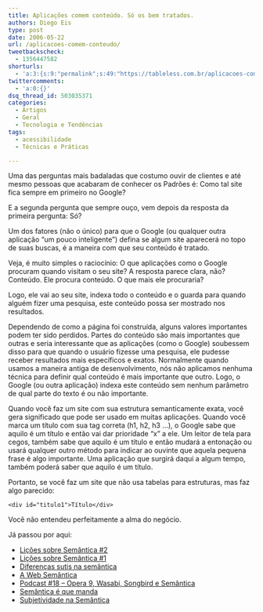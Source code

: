 ```yaml
---
title: Aplicações comem conteúdo. Só os bem tratados.
authors: Diego Eis
type: post
date: 2006-05-22
url: /aplicacoes-comem-conteudo/
tweetbackscheck:
  - 1356447582
shorturls:
  - 'a:3:{s:9:"permalink";s:49:"https://tableless.com.br/aplicacoes-comem-conteudo";s:7:"tinyurl";s:26:"https://tinyurl.com/42t38t2";s:4:"isgd";s:19:"https://is.gd/H1zz4z";}'
twittercomments:
  - 'a:0:{}'
dsq_thread_id: 503035371
categories:
  - Artigos
  - Geral
  - Tecnologia e Tendências
tags:
  - acessibilidade
  - Técnicas e Práticas

---
```

Uma das perguntas mais badaladas que costumo ouvir de clientes e até mesmo pessoas que acabaram de conhecer os Padrões é: Como tal site fica sempre em primeiro no Google?
  
E a segunda pergunta que sempre ouço, vem depois da resposta da primeira pergunta: Só?

Um dos fatores (não o único) para que o Google (ou qualquer outra aplicação &#8220;um pouco inteligente&#8221;) defina se algum site aparecerá no topo de suas buscas, é a maneira com que seu conteúdo é tratado.

Veja, é muito simples o raciocínio: O que aplicações como o Google procuram quando visitam o seu site? A resposta parece clara, não? Conteúdo. Ele procura conteúdo. O que mais ele procuraria?
  
Logo, ele vai ao seu site, indexa todo o conteúdo e o guarda para quando alguém fizer uma pesquisa, este conteúdo possa ser mostrado nos resultados.

Dependendo de como a página foi construída, alguns valores importantes podem ter sido perdidos. Partes do conteúdo são mais importantes que outras e seria interessante que as aplicações (como o Google) soubessem disso para que quando o usuário fizesse uma pesquisa, ele pudesse receber resultados mais específicos e exatos. Normalmente quando usamos a maneira antiga de desenvolvimento, nós não aplicamos nenhuma técnica para definir qual conteúdo é mais importante que outro. Logo, o Google (ou outra aplicação) indexa este conteúdo sem nenhum parâmetro de qual parte do texto é ou não importante.

Quando você faz um site com sua estrutura semanticamente exata, você gera significado que pode ser usado em muitas aplicações. Quando você marca um título com sua tag correta (h1, h2, h3 &#8230;), o Google sabe que aquilo é um título e então vai dar prioridade &#8220;x&#8221; a ele. Um leitor de tela para cegos, também sabe que aquilo é um título e então mudará a entonação ou usará qualquer outro método para indicar ao ouvinte que aquela pequena frase é algo importante. Uma aplicação que surgirá daqui a algum tempo, também poderá saber que aquilo é um título.

Portanto, se você faz um site que não usa tabelas para estruturas, mas faz algo parecido:

`<div id="titulo1">Título</div>`

Você não entendeu perfeitamente a alma do negócio.

Já passou por aqui:

  * [Lições sobre Semântica #2][1]
  * [Lições sobre Semântica #1][2]
  * [Diferenças sutis na semântica][3]
  * [A Web Semântica][4]
  * [Podcast #18 &#8211; Opera 9, Wasabi, Songbird e Semântica][5]
  * [Semântica é que manda][6]
  * [Subjetividade na Semântica][7]

 [1]: https://tableless.com.br/licoes_sobre_semantica_2
 [2]: https://tableless.com.br/licoes_sobre_semantica_1
 [3]: https://tableless.com.br/diferencas-sutis-na-semantica
 [4]: https://tableless.com.br/a-web-semantica/
 [5]: https://tableless.com.br/podcast-18-opera-9-wasabi-songbird-e-semantica
 [6]: https://tableless.com.br/a-semantica-e-que-manda
 [7]: https://tableless.com.br/subjetividade-na-semantica